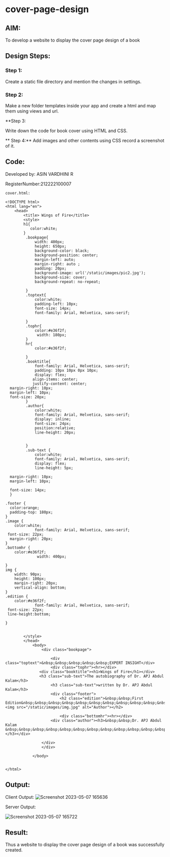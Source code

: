 # cover-page-design
## AIM:
To develop a website to display the cover page design of a book

## Design Steps:

### Step 1:
Create a static file directory and mention the changes in settings.

### Step 2:
Make a new folder templates inside your app and create a html and map them using views and url. 

**Step 3:

Write down the code for book cover using HTML and CSS. 

** Step 4:**
Add images and other contents using CSS record a screenshot of it.

## Code:
Developed by: ASIN VARDHINI R

RegisterNumber:212222100007
```
cover.html:

<!DOCTYPE html>
<html lang="en">
    <head>
        <title> Wings of Fire</title>
        <style>
        h1{
           color:white;
        }
         .bookpage{
             width: 400px;
             height: 650px;
             background-color: black;
             background-position: center;
             margin-left: auto;
             margin-right: auto ;
             padding: 20px;
             background-image: url('/static/images/pic2.jpg');
             background-size: cover;
             background-repeat: no-repeat;

         }
         .toptext{
             color:white;
             padding-left: 10px;
             font-size: 14px;
             font-family: Arial, Helvetica, sans-serif;

         }
         .tophr{
             color:#e36f2f;
              width: 180px;
         }
         hr{
             color:#e36f2f;

         }
         .booktitle{
             font-family: Arial, Helvetica, sans-serif;
             padding: 10px 10px 0px 10px;
             display: flex;
            align-items: center;
            justify-content: center;
  margin-right: 10px;
  margin-left: 10px;
  font-size: 20px;
         }
         .author{
             color:white;
             font-family: Arial, Helvetica, sans-serif;
             display: inline;
             font-size: 24px;
             position:relative;
             line-height: 20px;


         }
         .sub-text {
             color:white;
             font-family: Arial, Helvetica, sans-serif;
             display: flex;
             line-height: 5px;

  margin-right: 10px;
  margin-left: 10px;

  font-size: 14px;
  }

.footer {
  color:orange;
  padding-top: 180px;
}
.image {
    color:white;
             font-family: Arial, Helvetica, sans-serif;
 font-size: 22px;
  margin-right: 20px;
}
.bottomhr {
    color:#e36f2f;
              width: 400px;

}
img {
    width: 90px;
    height: 100px;
    margin-right: 20px;
    vertical-align: bottom;
}
.edition {
    color:#e36f2f;
             font-family: Arial, Helvetica, sans-serif;
 font-size: 22px;
 line-height:bottom;

}


        </style>
        </head>
            <body>
                <div class="bookpage">

                    <div class="toptext">&nbsp;&nbsp;&nbsp;&nbsp;&nbsp;EXPERT INSIGHT</div>
                    <div class="tophr"><hr></div>
               <div class="booktitle"><h1>Wings of Fire</h1></div>
               <h3 class="sub-text">The autobiography of Dr. APJ Abdul Kalam</h3>
                    <h3 class="sub-text">written by Dr. APJ Abdul Kalam</h3>
                    <div class="footer">
                        <h2 class="edition">&nbsp;&nbsp;First
Edition&nbsp;&nbsp;&nbsp;&nbsp;&nbsp;&nbsp;&nbsp;&nbsp;&nbsp;&nbsp;&nbsp;&nbsp;&nbsp;&nbsp;&nbsp;&nbsp;&nbsp;&nbsp;&nbsp;  <img src="/static/images/img.jpg" alt="Author"></h2>

                        <div class="bottomhr"><hr></div>
                    <div class="author"><h3>&nbsp;&nbsp;Dr. APJ Abdul Kalam &nbsp;&nbsp;&nbsp;&nbsp;&nbsp;&nbsp;&nbsp;&nbsp;&nbsp;&nbsp;&nbsp;&nbsp;&nbsp;&nbsp;&nbsp;&nbsp;&nbsp;&nbsp;</h3></div>

                </div>
                </div>

            </body>


</html>
```

## Output:

Client Output:
![Screenshot 2023-05-07 165636](https://user-images.githubusercontent.com/119417735/236674862-40067012-0f01-4181-a191-7c8b565211f5.png)

Server Output:

![Screenshot 2023-05-07 165722](https://user-images.githubusercontent.com/119417735/236675267-adb14946-151a-4252-acf1-08d560f4840f.png)




## Result:
Thus a website to display the cover page design of a book was successfully created.

